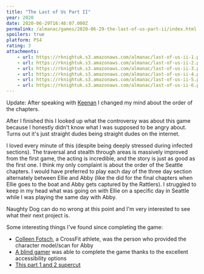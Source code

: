 ```yaml
---
title: "The Last of Us Part II"
year: 2020
date: 2020-06-29T16:46:07.000Z
permalink: /almanac/games/2020-06-29-the-last-of-us-part-ii/index.html
spoilers: true
platform: PS4
rating: 3
attachments: 
    - url: https://rknightuk.s3.amazonaws.com/almanac/last-of-us-ii-1.png
    - url: https://rknightuk.s3.amazonaws.com/almanac/last-of-us-ii-2.png
    - url: https://rknightuk.s3.amazonaws.com/almanac/last-of-us-ii-3.png
    - url: https://rknightuk.s3.amazonaws.com/almanac/last-of-us-ii-4.png
    - url: https://rknightuk.s3.amazonaws.com/almanac/last-of-us-ii-5.png
    - url: https://rknightuk.s3.amazonaws.com/almanac/last-of-us-ii-6.png
---
```


Update: After speaking with [Keenan](https://twitter.com/_gkeenan) I changed my mind about the order of the chapters. 

After I finished this I looked up what the controversy was about this game because I honestly didn't know what I was supposed to be angry about. Turns out it's just straight dudes being straight dudes on the internet.

I loved every minute of this (despite being deeply stressed during infected sections). The traversal and stealth through areas is massively improved from the first game, the acting is incredible, and the story is just as good as the first one. I think my only complaint is about the order of the Seattle chapters. I would have preferred to play each day of the three day section alternately between Ellie and Abby (like the did for the final chapters when Ellie goes to the boat and Abby gets captured by the Rattlers). I struggled to keep in my head what was going on with Ellie on a specific day in Seattle while I was playing the same day with Abby.

Naughty Dog can do no wrong at this point and I'm very interested to see what their next project is.

Some interesting things I've found since completing the game:

- [Colleen Fotsch](https://www.instagram.com/colleenfotsch), a CrossFit athlete, was the person who provided the character model/scan for Abby
- [A blind gamer](https://www.reddit.com/r/PS4/comments/hhcpf6/as_a_gamer_without_sight_ive_completed_the_last/) was able to complete the game thanks to the excellent accessibility options
- [This part 1 and 2 supercut](https://www.youtube.com/watch?v=StFHPnf3mQE&feature=youtu.be)